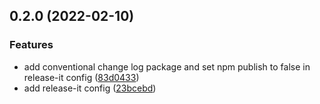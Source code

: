 ## 0.2.0 (2022-02-10)


### Features

* add conventional change log package and set npm publish to false in release-it config ([83d0433](https://github.com/Sadhill94/hydra-bridge-frontend/commit/83d0433e9bbb930bfb0a2b4766303d607c6719dc))
* add release-it config ([23bcebd](https://github.com/Sadhill94/hydra-bridge-frontend/commit/23bcebdede1e910d81efa2e609ac4430cc1c28f8))

